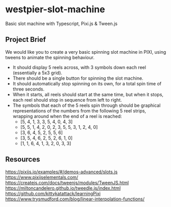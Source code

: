 # westpier-slot-machine
Basic slot machine with Typescript, Pixi.js &amp; Tween.js

## Project Brief
We would like you to create a very basic spinning slot machine in PIXI, using tweens to animate the spinning behaviour.
- It should display 5 reels across, with 3 symbols down each reel (essentially a 5x3 grid).
- There should be a single button for spinning the slot machine.
- It should automatically stop spinning on its own, for a total spin time of three seconds.
- When it starts, all reels should start at the same time, but when it stops, each reel should stop in sequence from left to right.
- The symbols that each of the 5 reels spin through should be graphical representations of the numbers from the following 5 reel strips, wrapping around when the end of a reel is reached:  
    * [5, 4, 1, 3, 3, 5, 4, 0, 4, 3]  
    * [5, 5, 1, 4, 2, 0, 2, 3, 5, 5, 3, 1, 2, 4, 0]  
    * [3, 6, 4, 5, 2, 5, 5, 6]  
    * [3, 5, 4, 6, 2, 5, 2, 6, 1, 0]  
    * [1, 1, 6, 4, 1, 3, 2, 0, 3, 3]  

## Resources
https://pixijs.io/examples/#/demos-advanced/slots.js  
https://www.pixijselementals.com/  
https://createjs.com/docs/tweenjs/modules/TweenJS.html  
https://miltoncandelero.github.io/tweedle.js/index.html  
https://github.com/kittykatattack/learningPixi  
https://www.trysmudford.com/blog/linear-interpolation-functions/  
